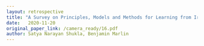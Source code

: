 ```yaml
---
layout: retrospective
title: "A Survey on Principles, Models and Methods for Learning from Irregularly Sampled Time Series: From Discretization to Attention and Invariance"
date:   2020-11-20
original_paper_link: /camera_ready/16.pdf
author: Satya Narayan Shukla, Benjamin Marlin
---
```

